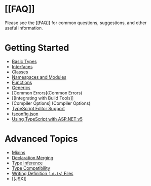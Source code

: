 # [[FAQ]]
Please see the [[FAQ]] for common questions, suggestions, and other useful information.

# Getting Started

* [Basic Types](https://github.com/Microsoft/TypeScript-Handbook/blob/master/pages/Basic%20Types.md)
* [Interfaces](https://github.com/Microsoft/TypeScript-Handbook/blob/master/pages/Interfaces.md)
* [Classes](https://github.com/Microsoft/TypeScript-Handbook/blob/master/pages/Classes.md)
* [Namespaces and Modules](https://github.com/Microsoft/TypeScript-Handbook/blob/master/pages/Namespaces%20and%20Modules.md)
* [Functions](https://github.com/Microsoft/TypeScript-Handbook/blob/master/pages/Functions.md)
* [Generics](https://github.com/Microsoft/TypeScript-Handbook/blob/master/pages/Generics.md)
* [Common Errors](Common Errors)
* [[Integrating with Build Tools]]
* [Compiler Options] (Compiler Options)
* [TypeScript Editor Support](TypeScript-Editor-Support)
* [tsconfig.json](tsconfig.json)
* [Using TypeScript with ASP.NET v5](Using-TypeScript-With-ASP.NET-5)

# Advanced Topics

* [Mixins](https://github.com/Microsoft/TypeScript-Handbook/blob/master/pages/Mixins.md)
* [Declaration Merging](https://github.com/Microsoft/TypeScript-Handbook/blob/master/pages/Declaration%20Merging.md)
* [Type Inference](https://github.com/Microsoft/TypeScript-Handbook/blob/master/pages/Type%20Inference.md)
* [Type Compatibility](https://github.com/Microsoft/TypeScript-Handbook/blob/master/pages/Type%20Compatibility.md)
* [Writing Definition (`.d.ts`) Files](https://github.com/Microsoft/TypeScript-Handbook/blob/master/pages/Writing%20Definition%20Files.md)
* [[JSX]]

